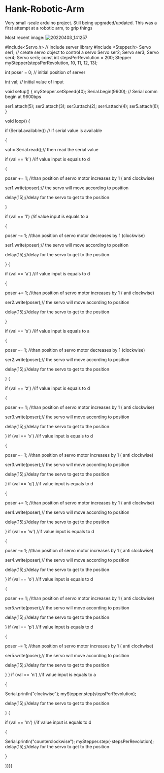 # Hank-Robotic-Arm
Very small-scale arduino project. Still being upgraded/updated. This was a first attempt at a robotic arm, to grip things

Most recent image:
![20220403_141257](https://user-images.githubusercontent.com/59476460/161455879-e43a642f-c852-40cb-adf2-b1adbc0e4d9b.jpg)





#include<Servo.h> // include server library
#include <Stepper.h>
Servo ser1; // create servo object to control a servo
Servo ser2;
Servo ser3;
Servo ser4;
Servo ser5;
const int stepsPerRevolution = 200;
Stepper myStepper(stepsPerRevolution, 10, 11, 12, 13);


int poser = 0; // initial position of server

int val; // initial value of input

void setup() {
myStepper.setSpeed(40);
Serial.begin(9600); // Serial comm begin at 9600bps

ser1.attach(5);
ser2.attach(3);
ser3.attach(2);
ser4.attach(4);
ser5.attach(6);
}

void loop() {

if (Serial.available()) // if serial value is available

{

val = Serial.read();// then read the serial value

if (val == 'k') //if value input is equals to d

{

poser += 1; //than position of servo motor increases by 1 ( anti clockwise)

ser1.write(poser);// the servo will move according to position

delay(15);//delay for the servo to get to the position

}

if (val == 'l') //if value input is equals to a

{

poser -= 1; //than position of servo motor decreases by 1 (clockwise)

ser1.write(poser);// the servo will move according to position

delay(15);//delay for the servo to get to the position

}
{

if (val == 'a') //if value input is equals to d

{

poser += 1; //than position of servo motor increases by 1 ( anti clockwise)

ser2.write(poser);// the servo will move according to position

delay(15);//delay for the servo to get to the position

}

if (val == 's') //if value input is equals to a

{

poser -= 1; //than position of servo motor decreases by 1 (clockwise)

ser2.write(poser);// the servo will move according to position

delay(15);//delay for the servo to get to the position

}
{

if (val == 'z') //if value input is equals to d

{

poser += 1; //than position of servo motor increases by 1 ( anti clockwise)

ser3.write(poser);// the servo will move according to position

delay(15);//delay for the servo to get to the position

}
if (val == 'x') //if value input is equals to d

{

poser -= 1; //than position of servo motor increases by 1 ( anti clockwise)

ser3.write(poser);// the servo will move according to position

delay(15);//delay for the servo to get to the position

}
if (val == 'q') //if value input is equals to d

{

poser += 1; //than position of servo motor increases by 1 ( anti clockwise)

ser4.write(poser);// the servo will move according to position

delay(15);//delay for the servo to get to the position

}
if (val == 'w') //if value input is equals to d

{

poser -= 1; //than position of servo motor increases by 1 ( anti clockwise)

ser4.write(poser);// the servo will move according to position

delay(15);//delay for the servo to get to the position

}
if (val == 'o') //if value input is equals to d

{

poser += 1; //than position of servo motor increases by 1 ( anti clockwise)

ser5.write(poser);// the servo will move according to position

delay(15);//delay for the servo to get to the position

}
if (val == 'p') //if value input is equals to d

{

poser -= 1; //than position of servo motor increases by 1 ( anti clockwise)

ser5.write(poser);// the servo will move according to position

delay(15);//delay for the servo to get to the position

}
}
if (val == 'n') //if value input is equals to a

{

Serial.println("clockwise");
myStepper.step(stepsPerRevolution);

delay(15);//delay for the servo to get to the position

}
{

if (val == 'm') //if value input is equals to d

{

Serial.println("counterclockwise");
myStepper.step(-stepsPerRevolution);
delay(15);//delay for the servo to get to the position

}


}}}}
